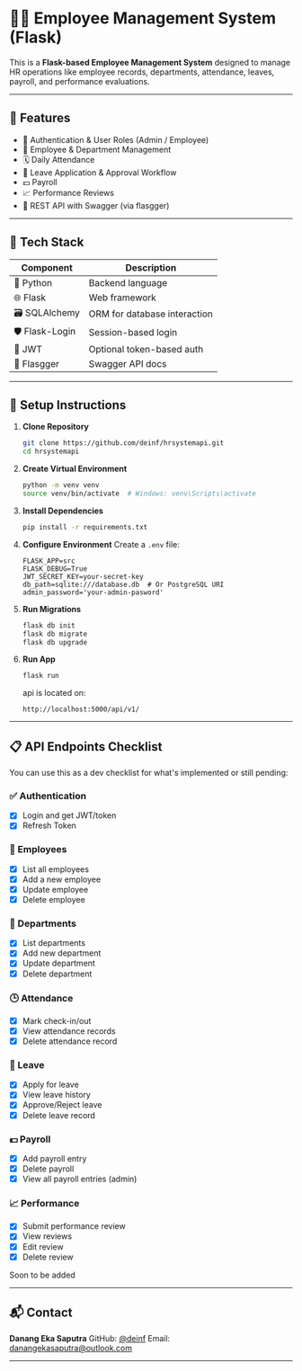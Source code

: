 # 🧑‍💼 Employee Management System (Flask)

This is a **Flask-based Employee Management System** designed to manage HR operations like employee records, departments, attendance, leaves, payroll, and performance evaluations.

---

## 🚀 Features

- 🔐 Authentication & User Roles (Admin / Employee)
- 👥 Employee & Department Management
- 🗓️ Daily Attendance
- 🌴 Leave Application & Approval Workflow
- 💵 Payroll
- 📈 Performance Reviews
- 🧾 REST API with Swagger (via flasgger)

---

## 🧱 Tech Stack

| Component       | Description                  |
| --------------- | ---------------------------- |
| 🐍 Python       | Backend language             |
| 🌐 Flask        | Web framework                |
| 🗃️ SQLAlchemy | ORM for database interaction |
| 🛡 Flask-Login  | Session-based login          |
| 🔐 JWT          | Optional token-based auth    |
| 🧾 Flasgger     | Swagger API docs             |

---

## 🔧 Setup Instructions

1. **Clone Repository**

   ```bash
   git clone https://github.com/deinf/hrsystemapi.git
   cd hrsystemapi
   ```
2. **Create Virtual Environment**

   ```bash
   python -m venv venv
   source venv/bin/activate  # Windows: venv\Scripts\activate
   ```
3. **Install Dependencies**

   ```bash
   pip install -r requirements.txt
   ```
4. **Configure Environment**
   Create a `.env` file:

   ```env
   FLASK_APP=src
   FLASK_DEBUG=True
   JWT_SECRET_KEY=your-secret-key
   db_path=sqlite:///database.db  # Or PostgreSQL URI
   admin_password='your-admin-pasword'
   ```
5. **Run Migrations**

   ```bash
   flask db init
   flask db migrate
   flask db upgrade
   ```
6. **Run App**

   ```bash
   flask run
   ```
   api is located on:

   ```
   http://localhost:5000/api/v1/
   ```
   

---

## 📋 API Endpoints Checklist

You can use this as a dev checklist for what's implemented or still pending:

### ✅ Authentication

- [X] Login and get JWT/token
- [X] Refresh Token

### 👥 Employees

- [X] List all employees
- [X] Add a new employee
- [x] Update employee
- [x] Delete employee

### 🏢 Departments

- [X] List departments
- [X] Add new department
- [x] Update department
- [x] Delete department

### 🕒 Attendance

- [X] Mark check-in/out
- [x] View attendance records
- [x] Delete attendance record

### 🌴 Leave

- [X] Apply for leave
- [x] View leave history
- [x] Approve/Reject leave
- [x] Delete leave record

### 💵 Payroll

- [X] Add payroll entry
- [x] Delete payroll
- [x] View all payroll entries (admin)

### 📈 Performance

- [X] Submit performance review
- [x] View reviews
- [x] Edit review
- [x] Delete review

Soon to be added

---

## 📬 Contact

**Danang Eka Saputra**
GitHub: [@deinf]([https://github.com/yourusername](https://github.com/deinf))
Email: danangekasaputra@outlook.com

---

